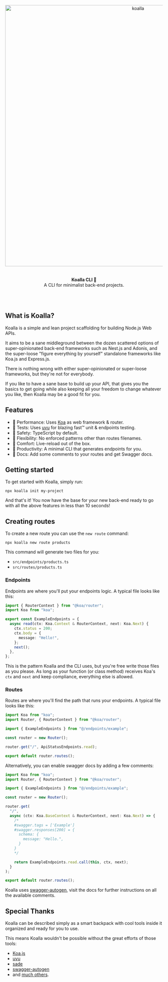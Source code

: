 <p align="center">
  <img width="834" alt="koalla" src="https://user-images.githubusercontent.com/1953194/235337240-2bafcfcf-05a3-4b3d-9524-2d762cf74d50.png">
  <br><br><br>
  <b>Koalla CLI 🐨</b>
  <br>
   A CLI for minimalist back-end projects.
</p>
<br><br>

## What is Koalla?

Koalla is a simple and lean project scaffolding for building Node.js Web APIs.

It aims to be a sane middleground between the dozen scattered options of super-opinionated back-end frameworks such as Nest.js and Adonis, and the super-loose "figure everything by yourself" standalone frameworks like Koa.js and Express.js.

There is nothing wrong with either super-opinionated or super-loose frameworks, but they're not for everybody.

If you like to have a sane base to build up your API, that gives you the basics to get going while also keeping all your freedom to change whatever you like, then Koalla may be a good fit for you.

## Features
- 🌿 Performance: Uses [Koa](https://koajs.com/) as web framework & router.
- 🌿 Tests: Uses [uvu](https://github.com/lukeed/uvu) for blazing fast™  unit & endpoints testing.
- 🌿 Safety: TypeScript by default.
- 🌿 Flexibility: No enforced patterns other than routes filenames.
- 🌿 Comfort: Live-reload out of the box.
- 🌿 Productivity: A minimal CLI that generates endpoints for you.
- 🌿 Docs: Add some comments to your routes and get Swagger docs.


## Getting started
To get started with Koalla, simply run:

```
npx koalla init my-project
```

And that's it! You now have the base for your new back-end ready to go with all the above features in less than 10 seconds!

## Creating routes

To create a new route you can use the `new route` command:


```
npx koalla new route products
```

This command will generate two files for you:
- `src/endpoints/products.ts`
- `src/routes/products.ts`

### Endpoints
Endpoints are where you'll put your endpoints logic. A typical file looks like this:

```ts
import { RouterContext } from "@koa/router";
import Koa from "koa";

export const ExampleEndpoints = {
  async read(ctx: Koa.Context & RouterContext, next: Koa.Next) {
    ctx.status = 200;
    ctx.body = {
      message: "Hello!",
    };
    next();
  },
};
```

This is the pattern Koalla and the CLI uses, but you're free write those files as you please. As long as your function (or class method) receives Koa's `ctx` and `next` and keep compliance, everything else is allowed.

### Routes
Routes are where you'll find the path that runs your endpoints. A typical file looks like this:

```ts
import Koa from "koa";
import Router, { RouterContext } from "@koa/router";

import { ExampleEndpoints } from "@/endpoints/example";

const router = new Router();

router.get("/", ApiStatusEndpoints.read);

export default router.routes();
```

Alternatively, you can enable swagger docs by adding a few comments:


```ts
import Koa from "koa";
import Router, { RouterContext } from "@koa/router";

import { ExampleEndpoints } from "@/endpoints/example";

const router = new Router();

router.get(
  "/",
  async (ctx: Koa.BaseContext & RouterContext, next: Koa.Next) => {
    /*
    #swagger.tags = ['Example']
    #swagger.responses[200] = {
      schema: {
        message: "Hello.",
      }
    }
    */

    return ExampleEndpoints.read.call(this, ctx, next);
  }
);

export default router.routes();
```

Koalla uses [swagger-autogen](https://github.com/davibaltar/swagger-autogen), visit the docs for further instructions on all the available comments.

## Special Thanks

Koalla can be described simply as a smart backpack with cool tools inside it organized and ready for you to use.

This means Koalla wouldn't be possible without the great efforts of those tools:
- [Koa.js](https://koajs.com/)
- [uvu](https://github.com/lukeed/uvu)
- [sade](https://github.com/lukeed/sade)
- [swagger-autogen](https://github.com/davibaltar/swagger-autogen)
- and [much others](https://github.com/kazzkiq/koalla-skeleton/blob/main/package.json#L33).
